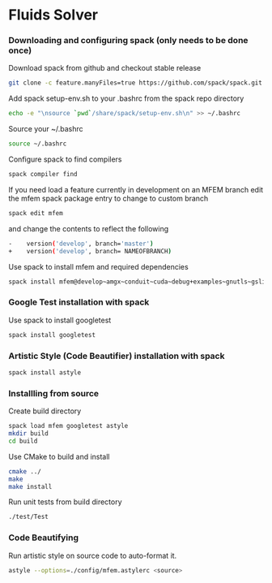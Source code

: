 # Fluids Solver

### Downloading and configuring spack (only needs to be done once)
Download spack from github and checkout stable release
```bash
git clone -c feature.manyFiles=true https://github.com/spack/spack.git
```

Add spack setup-env.sh to your .bashrc from the spack repo directory
```bash
echo -e "\nsource `pwd`/share/spack/setup-env.sh\n" >> ~/.bashrc
```

Source your ~/.bashrc
```bash
source ~/.bashrc
```

Configure spack to find compilers

```bash
spack compiler find
```

If you need load a feature currently in development on an MFEM branch edit the mfem spack package entry to change to custom branch
```bash
spack edit mfem
```
and change the contents to reflect the following
```bash
-    version('develop', branch='master')
+    version('develop', branch= NAMEOFBRANCH)
```

Use spack to install mfem and required dependencies
```bash
spack install mfem@develop~amgx~conduit~cuda~debug+examples~gnutls~gslib+lapack+libceed~libunwind+metis+miniapps~mpfr+mpi~netcdf~occa~openmp~petsc~pumi~raja~shared+static~strumpack+suite-sparse+sundials~superlu-dist~threadsafe~umpire+zlib
```

### Google Test installation with spack
Use spack to install googletest

```bash
spack install googletest
```

### Artistic Style (Code Beautifier) installation with spack
```bash
spack install astyle
```

### Installling from source
Create build directory
```bash
spack load mfem googletest astyle
mkdir build
cd build
```

Use CMake to build and install
```bash
cmake ../
make
make install
```
Run unit tests from build directory
```bash
./test/Test
```

### Code Beautifying
Run artistic style on source code to auto-format it.
```bash
astyle --options=./config/mfem.astylerc <source>
```
